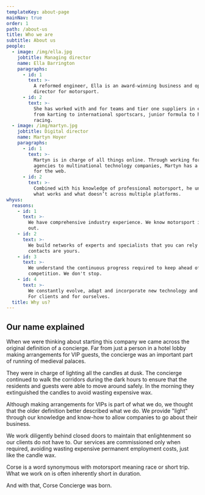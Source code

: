 ```yaml
---
templateKey: about-page
mainNav: true
order: 1
path: /about-us
title: Who we are
subtitle: About us
people:
  - image: /img/ella.jpg
    jobtitle: Managing director
    name: Ella Barrington
    paragraphs:
      - id: 1
        text: >-
          A reformed engineer, Ella is an award-winning business and operations
          director for motorsport.
      - id: 2
        text: >-
          She has worked with and for teams and tier one suppliers in everything
          from karting to international sportscars, junior formula to historic
          racing.
  - image: /img/martyn.jpg
    jobtitle: Digital director
    name: Martyn Hoyer
    paragraphs:
      - id: 1
        text: >-
          Martyn is in charge of all things online. Through working for small
          agencies to multinational technology companies, Martyn has a passion
          for the web.
      - id: 2
        text: >-
          Combined with his knowledge of professional motorsport, he understands
          what works and what doesn’t across multiple platforms.
whyus:
  reasons:
    - id: 1
      text: >-
        We have comprehensive industry experience. We know motorsport in and
        out.
    - id: 2
      text: >-
        We build networks of experts and specialists that you can rely on. Our
        contacts are yours.
    - id: 3
      text: >-
        We understand the continuous progress required to keep ahead of the
        competition. We don't stop.
    - id: 4
      text: >-
        We constantly evolve, adapt and incorporate new technology and tactics.
        For clients and for ourselves.
  title: Why us?
---
```


## Our name explained

When we were thinking about starting this company we came across the original definition of a concierge. Far from just a person in a hotel lobby making arrangements for VIP guests, the concierge was an important part of running of medieval palaces.

They were in charge of lighting all the candles at dusk. The concierge continued to walk the corridors during the dark hours to ensure that the residents and guests were able to move around safely. In the morning they extinguished the candles to avoid wasting expensive wax.

Although making arrangements for VIPs is part of what we do, we thought that the older definition better described what we do. We provide "light" through our knowledge and know-how to allow companies to go about their business.

We work diligently behind closed doors to maintain that enlightenment so our clients do not have to. Our services are commissioned only when required, avoiding wasting expensive permanent employment costs, just like the candle wax.

Corse is a word synonymous with motorsport meaning race or short trip. What we work on is often inherently short in duration.

And with that, Corse Concierge was born.
